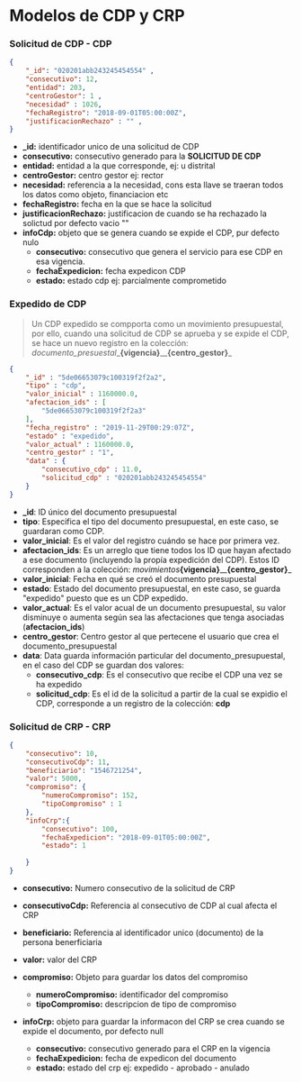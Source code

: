 # Modelos de CDP y CRP

### Solicitud de CDP - CDP

```json
{
    "_id": "020201abb243245454554" ,
    "consecutivo": 12, 
    "entidad": 203, 
    "centroGestor": 1 ,
    "necesidad" : 1026, 
    "fechaRegistro": "2018-09-01T05:00:00Z",
    "justificacionRechazo" : "" ,
}
``` 
- **_id:** identificador unico de una solicitud de CDP
- **consecutivo:** consecutivo generado para la **SOLICITUD DE CDP** 
- **entidad:** entidad a la que corresponde, ej: u distrital 
- **centroGestor:** centro gestor ej: rector
- **necesidad:** referencia a la necesidad, cons esta llave se traeran todos los datos como objeto, financiacion etc 
- **fechaRegistro:** fecha en la que se hace la solicitud
- **justificacionRechazo:** justificacion de cuando se ha rechazado la solictud por defecto vacio "" 
- **infoCdp:** objeto que se genera cuando se expide el CDP, pur defecto nulo
  - **consecutivo:** consecutivo que genera el servicio para ese CDP en esa vigencia.
  - **fechaExpedicion:** fecha expedicon CDP
  - **estado:** estado cdp ej: parcialmente comprometido

### Expedido de CDP
> Un CDP expedido se compporta como un movimiento presupuestal, por ello, cuando una solicitud de CDP se aprueba y se expide el CDP, se hace un nuevo registro en la colección: _documento_presuestal__**{vigencia}**__**{centro_gestor}**_
```json
{
    "_id" : "5de06653079c100319f2f2a2",
    "tipo" : "cdp",
    "valor_inicial" : 1160000.0,
    "afectacion_ids" : [ 
        "5de06653079c100319f2f2a3"
    ],
    "fecha_registro" : "2019-11-29T00:29:07Z",
    "estado" : "expedido",
    "valor_actual" : 1160000.0,
    "centro_gestor" : "1",
    "data" : {
        "consecutivo_cdp" : 11.0,
        "solicitud_cdp" : "020201abb243245454554"
    }
}
```
- **_id**: ID único del documento presupuestal
- **tipo**: Especifica el tipo del documento presupuestal, en este caso, se guardaran como CDP.
- **valor_inicial**: Es el valor del registro cuándo se hace por primera vez.
- **afectacion_ids**: Es un arreglo que tiene todos los ID que hayan afectado a ese documento (incluyendo la propía expedición del CDP). Estos ID corresponden a la colección: _movimientos_**{vigencia}**__**{centro_gestor}**_
- **valor_inicial**: Fecha en qué se creó el documento presupuestal
- **estado**: Estado del documento presupuestal, en este caso, se guarda "expedido" puesto que es un CDP expedido.
- **valor_actual**: Es el valor acual de un documento presupuestal, su valor disminuye o aumenta según sea las afectaciones que tenga asociadas (**afectacion_ids**)
- **centro_gestor**: Centro gestor al que pertecene el usuario que crea el documento_presupuestal
- **data**: Data guarda información particular del documento_presupuestal, en el caso del CDP se guardan dos valores:
    - **consecutivo_cdp**: Es el consecutivo que recibe el CDP una vez se ha expedido
    - **solicitud_cdp**: Es el id de la solicitud a partir de la cual se expidio el CDP, corresponde a un registro de la colección: **cdp**


### Solicitud de CRP - CRP
```json
{
    "consecutivo": 10,
    "consecutivoCdp": 11,
    "beneficiario": "1546721254",
    "valor": 5000,
    "compromiso": {
        "numeroCompromiso": 152,
        "tipoCompromiso" : 1
    },
    "infoCrp":{
    	"consecutivo": 100,
    	"fechaExpedicion": "2018-09-01T05:00:00Z",
        "estado": 1
        
    }
}
``` 
- **consecutivo:** Numero consecutivo de la solicitud de CRP
- **consecutivoCdp:** Referencia al consecutivo de CDP al cual afecta el CRP
- **beneficiario:** Referencia al identificador unico (documento) de la persona benerficiaria
- **valor:** valor del CRP
- **compromiso:** Objeto para guardar los datos del compromiso
  - **numeroCompromiso:** identificador del compromiso
  - **tipoCompromiso:** descripcion de tipo de compromiso

- **infoCrp:** objeto para guardar la informacon del CRP se crea cuando se expide el documento, por defecto null
  - **consecutivo:** consecutivo generado para el CRP en la vigencia
  - **fechaExpedicion:** fecha de expedicon del documento
  - **estado:** estado del crp ej: expedido - aprobado - anulado
        
    
